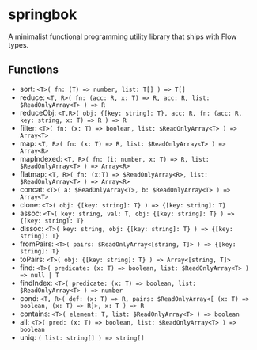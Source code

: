 # springbok

A minimalist functional programming utility library that ships with Flow types.

## Functions

- sort: `<T>( fn: (T) => number, list: T[] ) => T[]`
- reduce: `<T, R>( fn: (acc: R, x: T) => R, acc: R, list: $ReadOnlyArray<T> ) => R`
- reduceObj: `<T,R>( obj: {[key: string]: T}, acc: R, fn: (acc: R, key: string, x: T) => R ) => R`
- filter: `<T>( fn: (x: T) => boolean, list: $ReadOnlyArray<T> ) => Array<T>`
- map: `<T, R>( fn: (x: T) => R, list: $ReadOnlyArray<T> ) => Array<R>`
- mapIndexed: `<T, R>( fn: (i: number, x: T) => R, list: $ReadOnlyArray<T> ) => Array<R>`
- flatmap: `<T, R>( fn: (x:T) => $ReadOnlyArray<R>, list: $ReadOnlyArray<T> ) => Array<R>`
- concat: `<T>( a: $ReadOnlyArray<T>, b: $ReadOnlyArray<T> ) => Array<T>`
- clone: `<T>( obj: {[key: string]: T} ) => {[key: string]: T}`
- assoc: `<T>( key: string, val: T, obj: {[key: string]: T} ) => {[key: string]: T}`
- dissoc: `<T>( key: string, obj: {[key: string]: T} ) => {[key: string]: T}`
- fromPairs: `<T>( pairs: $ReadOnlyArray<[string, T]> ) => {[key: string]: T}`
- toPairs: `<T>( obj: {[key: string]: T} ) => Array<[string, T]>`
- find: `<T>( predicate: (x: T) => boolean, list: $ReadOnlyArray<T> ) => null | T`
- findIndex: `<T>( predicate: (x: T) => boolean, list: $ReadOnlyArray<T> ) => number`
- cond: `<T, R>( def: (x: T) => R, pairs: $ReadOnlyArray<[ (x: T) => boolean, (x: T) => R]>, x: T ) => R`
- contains: `<T>( element: T, list: $ReadOnlyArray<T> ) => boolean`
- all: `<T>( pred: (x: T) => boolean, list: $ReadOnlyArray<T> ) => boolean`
- uniq: `( list: string[] ) => string[]`
